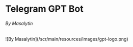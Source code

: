 <h1>Telegram GPT Bot</h1>
<h6>By Masalytin</h6>
![By Masalytin](/scr/main/resources/images/gpt-logo.png)

